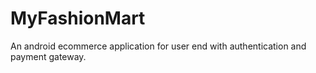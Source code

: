 # MyFashionMart
An android ecommerce application for user end with authentication and payment gateway.
